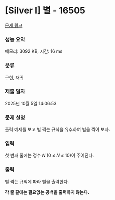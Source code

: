 # [Silver I] 별 - 16505 

[문제 링크](https://www.acmicpc.net/problem/16505) 

### 성능 요약

메모리: 3092 KB, 시간: 16 ms

### 분류

구현, 재귀

### 제출 일자

2025년 10월 5일 14:06:53

### 문제 설명

<p>출력 예제를 보고 별 찍는 규칙을 유추하여 별을 찍어 보자.</p>

### 입력 

 <p>첫 번째 줄에는 정수 <em>N </em>(0 ≤ <em>N</em> ≤ 10)이 주어진다.</p>

### 출력 

 <p>별 찍는 규칙에 따라 별을 출력한다.</p>

<p><strong>각 줄 끝에는 필요없는 공백을 출력하지 않는다.</strong></p>

